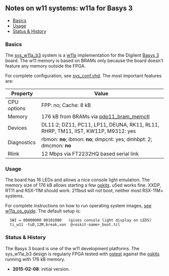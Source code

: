## Notes on w11 systems: w11a for Basys 3

- [Basics](#user-content-basics)
- [Usage](#user-content-usage)
- [Status & History](#user-content-status)

### <a id="basics">Basics</a>

The [sys_w11a_b3](sys_w11a_b3.vhd) system is a
[w11a](../../../w11a) implementation for the Digilent
[Basys 3](https://wfjm.github.io/home/w11/inst/boards.html#digi_basys3)
board. The w11 memory is based on BRAMs only because the board doesn't
feature any memory outside the FPGA.

For complete configuration, see [sys_conf.vhd](sys_conf.vhd).
The most important features are:

| Property | Value |
| -------- | ----- |
| CPU options | FPP: no; Cache: 8 kB |
| Memory   | 176 kB from BRAMs via [pdp11_bram_memctl](../../../w11a/pdp11_bram_memctl.vhd) |
| Devices | DL11:2; DZ11, PC11, LP11, DEUNA, RK11, RL11, RHRP, TM11, IIST, KW11P, M9312: yes |
| Diagnostics | rbmon: **no**; ibmon: **no**; dmpcnt: yes; dmhbpt: 2; dmcmon: **no** |
| Rlink | 12 Mbps via FT2232HQ based serial link |

### <a id="usage">Usage</a>

The board has 16 LEDs and allows a nice console light emulation.
The memory size of 176 kB allows starting a few
[oskits](../../../../tools/oskit).
u5ed works fine. XXDP, RT11 and RSX-11M should work. 211bsd will not boot,
neither most RSX-11M+ systems.

For complete instructions on how to run operating system images,
[see w11a_os_guide](../../../../doc/w11a_os_guide.md).
The default setup is:

```
  SWI = 00000000 00101000   (gives console light display on LEDS)
  ti_w11 -tuD,12M,break,xon  @<oskit-name>_boot.tcl
```

### <a id="status">Status & History</a>

The Basys 3 board is one of the w11 development platforms.
The sys_w11a_b3 design is regularly FPGA tested with
[ostest](../../../../tools/bin/ostest) against the
[oskits](../../../../tools/oskit) running with 176 kB memory.

- **2015-02-08**: initial version.
